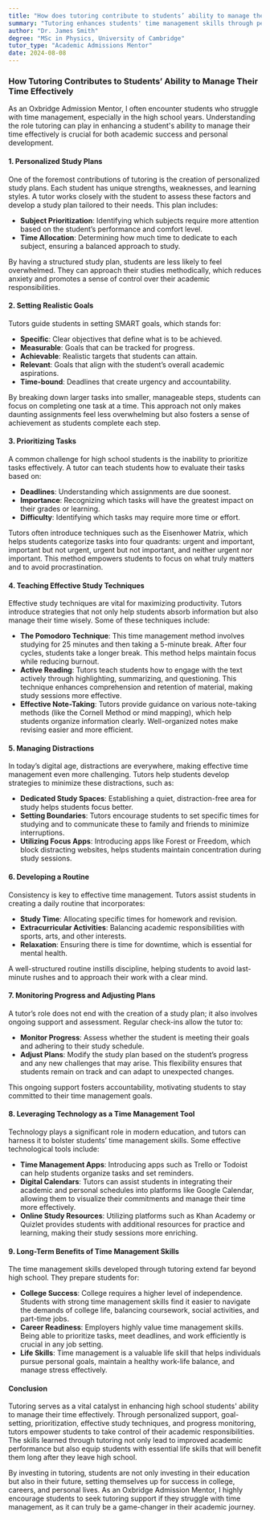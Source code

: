 ```yaml
---
title: "How does tutoring contribute to students’ ability to manage their time effectively?"
summary: "Tutoring enhances students' time management skills through personalized study plans, tailored support, and improved focus for academic success."
author: "Dr. James Smith"
degree: "MSc in Physics, University of Cambridge"
tutor_type: "Academic Admissions Mentor"
date: 2024-08-08
---
```


### How Tutoring Contributes to Students’ Ability to Manage Their Time Effectively

As an Oxbridge Admission Mentor, I often encounter students who struggle with time management, especially in the high school years. Understanding the role tutoring can play in enhancing a student's ability to manage their time effectively is crucial for both academic success and personal development. 

#### 1. Personalized Study Plans

One of the foremost contributions of tutoring is the creation of personalized study plans. Each student has unique strengths, weaknesses, and learning styles. A tutor works closely with the student to assess these factors and develop a study plan tailored to their needs. This plan includes:

- **Subject Prioritization**: Identifying which subjects require more attention based on the student’s performance and comfort level.
- **Time Allocation**: Determining how much time to dedicate to each subject, ensuring a balanced approach to study.

By having a structured study plan, students are less likely to feel overwhelmed. They can approach their studies methodically, which reduces anxiety and promotes a sense of control over their academic responsibilities.

#### 2. Setting Realistic Goals

Tutors guide students in setting SMART goals, which stands for:

- **Specific**: Clear objectives that define what is to be achieved.
- **Measurable**: Goals that can be tracked for progress.
- **Achievable**: Realistic targets that students can attain.
- **Relevant**: Goals that align with the student’s overall academic aspirations.
- **Time-bound**: Deadlines that create urgency and accountability.

By breaking down larger tasks into smaller, manageable steps, students can focus on completing one task at a time. This approach not only makes daunting assignments feel less overwhelming but also fosters a sense of achievement as students complete each step.

#### 3. Prioritizing Tasks

A common challenge for high school students is the inability to prioritize tasks effectively. A tutor can teach students how to evaluate their tasks based on:

- **Deadlines**: Understanding which assignments are due soonest.
- **Importance**: Recognizing which tasks will have the greatest impact on their grades or learning.
- **Difficulty**: Identifying which tasks may require more time or effort.

Tutors often introduce techniques such as the Eisenhower Matrix, which helps students categorize tasks into four quadrants: urgent and important, important but not urgent, urgent but not important, and neither urgent nor important. This method empowers students to focus on what truly matters and to avoid procrastination.

#### 4. Teaching Effective Study Techniques

Effective study techniques are vital for maximizing productivity. Tutors introduce strategies that not only help students absorb information but also manage their time wisely. Some of these techniques include:

- **The Pomodoro Technique**: This time management method involves studying for 25 minutes and then taking a 5-minute break. After four cycles, students take a longer break. This method helps maintain focus while reducing burnout.
- **Active Reading**: Tutors teach students how to engage with the text actively through highlighting, summarizing, and questioning. This technique enhances comprehension and retention of material, making study sessions more effective.
- **Effective Note-Taking**: Tutors provide guidance on various note-taking methods (like the Cornell Method or mind mapping), which help students organize information clearly. Well-organized notes make revising easier and more efficient.

#### 5. Managing Distractions

In today’s digital age, distractions are everywhere, making effective time management even more challenging. Tutors help students develop strategies to minimize these distractions, such as:

- **Dedicated Study Spaces**: Establishing a quiet, distraction-free area for study helps students focus better.
- **Setting Boundaries**: Tutors encourage students to set specific times for studying and to communicate these to family and friends to minimize interruptions.
- **Utilizing Focus Apps**: Introducing apps like Forest or Freedom, which block distracting websites, helps students maintain concentration during study sessions.

#### 6. Developing a Routine

Consistency is key to effective time management. Tutors assist students in creating a daily routine that incorporates:

- **Study Time**: Allocating specific times for homework and revision.
- **Extracurricular Activities**: Balancing academic responsibilities with sports, arts, and other interests.
- **Relaxation**: Ensuring there is time for downtime, which is essential for mental health.

A well-structured routine instills discipline, helping students to avoid last-minute rushes and to approach their work with a clear mind.

#### 7. Monitoring Progress and Adjusting Plans

A tutor’s role does not end with the creation of a study plan; it also involves ongoing support and assessment. Regular check-ins allow the tutor to:

- **Monitor Progress**: Assess whether the student is meeting their goals and adhering to their study schedule.
- **Adjust Plans**: Modify the study plan based on the student’s progress and any new challenges that may arise. This flexibility ensures that students remain on track and can adapt to unexpected changes.

This ongoing support fosters accountability, motivating students to stay committed to their time management goals.

#### 8. Leveraging Technology as a Time Management Tool

Technology plays a significant role in modern education, and tutors can harness it to bolster students’ time management skills. Some effective technological tools include:

- **Time Management Apps**: Introducing apps such as Trello or Todoist can help students organize tasks and set reminders.
- **Digital Calendars**: Tutors can assist students in integrating their academic and personal schedules into platforms like Google Calendar, allowing them to visualize their commitments and manage their time more effectively.
- **Online Study Resources**: Utilizing platforms such as Khan Academy or Quizlet provides students with additional resources for practice and learning, making their study sessions more enriching.

#### 9. Long-Term Benefits of Time Management Skills

The time management skills developed through tutoring extend far beyond high school. They prepare students for:

- **College Success**: College requires a higher level of independence. Students with strong time management skills find it easier to navigate the demands of college life, balancing coursework, social activities, and part-time jobs.
- **Career Readiness**: Employers highly value time management skills. Being able to prioritize tasks, meet deadlines, and work efficiently is crucial in any job setting.
- **Life Skills**: Time management is a valuable life skill that helps individuals pursue personal goals, maintain a healthy work-life balance, and manage stress effectively.

#### Conclusion

Tutoring serves as a vital catalyst in enhancing high school students' ability to manage their time effectively. Through personalized support, goal-setting, prioritization, effective study techniques, and progress monitoring, tutors empower students to take control of their academic responsibilities. The skills learned through tutoring not only lead to improved academic performance but also equip students with essential life skills that will benefit them long after they leave high school.

By investing in tutoring, students are not only investing in their education but also in their future, setting themselves up for success in college, careers, and personal lives. As an Oxbridge Admission Mentor, I highly encourage students to seek tutoring support if they struggle with time management, as it can truly be a game-changer in their academic journey.
    